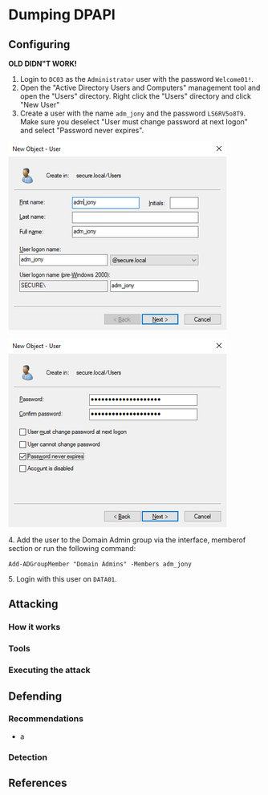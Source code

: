 # Dumping DPAPI

## Configuring

**OLD DIDN"T WORK!**

1. Login to `DC03` as the `Administrator` user with the password `Welcome01!`.
2. Open the "Active Directory Users and Computers" management tool and open the "Users" directory. Right click the "Users" directory and click "New User"
3. Create a user with the name `adm_jony` and the password `LS6RV5o8T9`. Make sure you deselect "User must change password at next logon" and select "Password never expires".

![](<../../.gitbook/assets/image (67).png>)

![](<../../.gitbook/assets/image (38).png>)

4\. Add the user to the Domain Admin group via the interface, memberof section or run the following command:

```
Add-ADGroupMember "Domain Admins" -Members adm_jony
```

5\. Login with this user on `DATA01`.

## Attacking

### How it works



### Tools



### Executing the attack



## Defending

### Recommendations

* a

### Detection



## References

